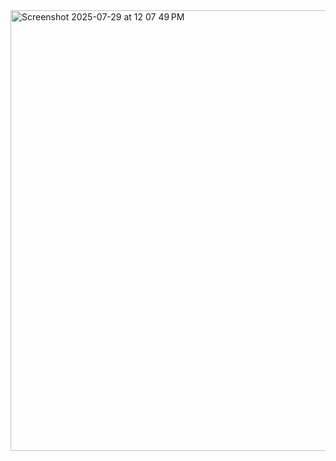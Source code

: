 <img width="1229" height="705" alt="Screenshot 2025-07-29 at 12 07 49 PM" src="https://github.com/user-attachments/assets/0a288aa5-0065-4169-966d-8521c301c7f5" />
